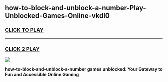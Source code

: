 
## how-to-block-and-unblock-a-number-Play-Unblocked-Games-Online-vkdl0
<h3>
<a href="https://premium76.site?title=how-to-block-and-unblock-a-number&ref=25A">CLICK TO PLAY</a></h3>
<hr>

<h3>
<a href="https://premium76.site?title=how-to-block-and-unblock-a-number&ref=25A">CLICK 2 PLAY</a>
  
</h3>

<a href="https://premium76.site?title=how-to-block-and-unblock-a-number&ref=25A"><img src="https://clearcache.store/games.png"></a>


**how-to-block-and-unblock-a-number games unblocked: Your Gateway to Fun and Accessible Online Gaming**
